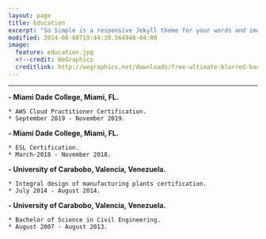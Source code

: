 ```yaml
---
layout: page
title: Education
excerpt: "So Simple is a responsive Jekyll theme for your words and images."
modified: 2014-08-08T19:44:38.564948-04:00
image:
  feature: education.jpg
  <!--credit: WeGraphics
  creditlink: http://wegraphics.net/downloads/free-ultimate-blurred-background-pack/ -->
---
```


<!--Looking for a simple, responsive, theme for your Jekyll powered blog? Well look no further. Here be **So Simple Theme**, the follow up to [**Minimal Mistakes**](http://mmistakes.github.io/minimal-mistakes) --- by designer slash illustrator [Michael Rose](http://mademistakes.com).-->

<hr/>


  
**- Miami Dade College, Miami, FL.**

    * AWS Cloud Practitioner Certification.                                                
    * September 2019 - November 2019.


**- Miami Dade College, Miami, FL.**

    * ESL Certification.                                                                       
    * March-2018 - November 2018.


**- University of Carabobo, Valencia, Venezuela.** 

    * Integral design of manufacturing plants certification.                                      
    * July 2014 - August 2014.


**- University of Carabobo, Valencia, Venezuela.**

    * Bachelor of Science in Civil Engineering.                                                 
    * August 2007 - August 2013.

  
[^1]: Example: *domain.com/category-name/post-title*
